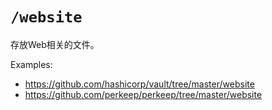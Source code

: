 # `/website`

存放Web相关的文件。
 
Examples:

* https://github.com/hashicorp/vault/tree/master/website
* https://github.com/perkeep/perkeep/tree/master/website
